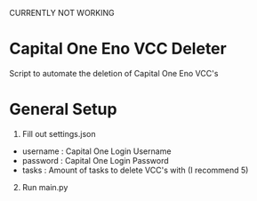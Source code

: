 CURRENTLY NOT WORKING

# Capital One Eno VCC Deleter
Script to automate the deletion of Capital One Eno VCC's

# General Setup
1. Fill out settings.json
- username : Capital One Login Username
- password : Capital One Login Password
- tasks : Amount of tasks to delete VCC's with (I recommend 5)
2. Run main.py
